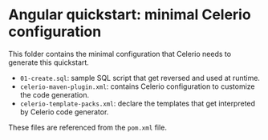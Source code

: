 # Angular quickstart: minimal Celerio configuration

This folder contains the minimal configuration that Celerio needs to generate this quickstart.

* `01-create.sql`: sample SQL script that get reversed and used at runtime.
* `celerio-maven-plugin.xml`: contains Celerio configuration to customize the code generation.
* `celerio-template-packs.xml`: declare the templates that get interpreted by Celerio code generator.

These files are referenced from the `pom.xml` file.